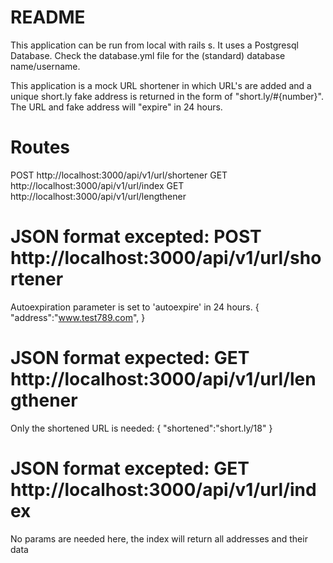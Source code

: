 # README
This application can be run from local with rails s. It uses a Postgresql Database. Check the database.yml file for the (standard) database name/username.

This application is a mock URL shortener in which URL's are added and a unique short.ly fake address is returned in the form of "short.ly/#{number}". The URL and fake address will "expire" in 24 hours.

# Routes
  POST http://localhost:3000/api/v1/url/shortener
  GET http://localhost:3000/api/v1/url/index
  GET http://localhost:3000/api/v1/url/lengthener

# JSON format excepted: POST http://localhost:3000/api/v1/url/shortener
  Autoexpiration parameter is set to 'autoexpire' in 24 hours.
  {
    "address":"www.test789.com",
  }

# JSON format expected: GET http://localhost:3000/api/v1/url/lengthener
  Only the shortened URL is needed:
  {
      "shortened":"short.ly/18"
  }

# JSON format excepted: GET http://localhost:3000/api/v1/url/index
  No params are needed here, the index will return all addresses and their data

